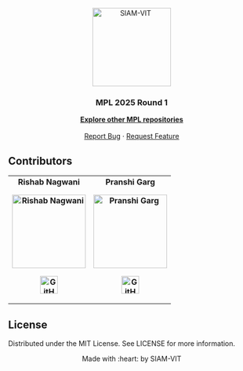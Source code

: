 <p align="center"><img src="https://imgur.com/Vp4LWt0.png" width=160 title="SIAM-VIT" alt="SIAM-VIT"></a>
</p>
<div align="center">
  <h3 align="center">MPL 2025 Round 1</h3>

  <p align="center">
    <a href="https://github.com/orgs/SIAM-VIT/repositories?q=mpl"><strong>Explore other MPL repositories</strong></a>
    <br />
    <br />
    <a href="https://github.com/SIAM-VIT/mpl-25-r1-fe/issues">Report Bug</a>
    ·
    <a href="https://github.com/SIAM-VIT/mpl-25-r1-fe/issues">Request Feature</a>
  </p>
</div>

## Contributors

<table>
	<tr align="center" style="font-weight:bold">
		<td>
		Rishab Nagwani
		<p align="center">
			<img src = "https://avatars.githubusercontent.com/u/137005853?v=4.png" width="150" height="150" alt="Rishab Nagwani">
		</p>
			<p align="center">
				<a href = "https://github.com/rxshabN">
					<img src = "http://www.iconninja.com/files/241/825/211/round-collaboration-social-github-code-circle-network-icon.svg" width="36" height = "36" alt="GitHub"/>
				</a>
			</p>
		</td>
		<td>
		Pranshi Garg
		<p align="center">
			<img src = "https://avatars.githubusercontent.com/u/201887579?v=4" width="150" height="150" alt="Pranshi Garg">
		</p>
			<p align="center">
				<a href = "https://github.com/PranshiGarg01">
					<img src = "http://www.iconninja.com/files/241/825/211/round-collaboration-social-github-code-circle-network-icon.svg" width="36" height = "36" alt="GitHub"/>
				</a>
			</p>
		</td>
	</tr>
</table>

## License

Distributed under the MIT License. See LICENSE for more information.

<p align="center">
	Made with :heart: by SIAM-VIT
</p>

